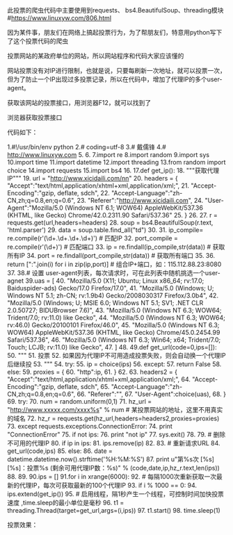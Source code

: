 此投票的爬虫代码中主要使用到requests、 bs4.BeautifulSoup、threading模块
#https://www.linuxyw.com/806.html

因为某件事，朋友们在网络上搞起投票行为，为了帮朋友们，特意用python写下了这个投票代码的爬虫

投票网站的某政府单位的网站，所以网站程序和代码大家应该懂的

网站投票没有对IP进行限制，也就是说，只要每刷新一次地址，就可以投票一次，但为了防止一个IP出现过多投票记录，所以在代码中，增加了代理IP的多个user-agent。

 

获取该网站的投票接口，用浏览器F12，就可以找到了


浏览器获取投票接口
 

代码如下：

1.#!/usr/bin/env python
2.# coding=utf-8
3.# 戴儒锋
4.# http://www.linuxyw.com
5.
6.
7.import re
8.import random
9.import sys
10.import time
11.import datetime
12.import threading
13.from random import choice
14.import requests
15.import bs4
16.
17.def get_ip():
18.    """获取代理IP"""
19.    url = "http://www.xicidaili.com/nn"
20.    headers = { "Accept":"text/html,application/xhtml+xml,application/xml;",
21.                "Accept-Encoding":"gzip, deflate, sdch",
22.                "Accept-Language":"zh-CN,zh;q=0.8,en;q=0.6",
23.                "Referer":"http://www.xicidaili.com",
24.                "User-Agent":"Mozilla/5.0 (Windows NT 6.1; WOW64) AppleWebKit/537.36 (KHTML, like Gecko) Chrome/42.0.2311.90 Safari/537.36"
25.                }
26.
27.    r = requests.get(url,headers=headers)
28.    soup = bs4.BeautifulSoup(r.text, 'html.parser')
29.    data = soup.table.find_all("td")
30.
31.    ip_compile= re.compile(r'<td>(\d+\.\d+\.\d+\.\d+)</td>')    # 匹配IP
32.    port_compile = re.compile(r'<td>(\d+)</td>')                # 匹配端口
33.    ip = re.findall(ip_compile,str(data))       # 获取所有IP
34.    port = re.findall(port_compile,str(data))   # 获取所有端口
35.
36.    return [":".join(i) for i in zip(ip,port)]  # 组合IP+端口，如：115.112.88.23:8080
37.
38.# 设置 user-agent列表，每次请求时，可在此列表中随机挑选一个user-agnet
39.uas = [
40.    "Mozilla/5.0 (X11; Ubuntu; Linux x86_64; rv:17.0; Baiduspider-ads) Gecko/17.0 Firefox/17.0",
41.    "Mozilla/5.0 (Windows; U; Windows NT 5.1; zh-CN; rv:1.9b4) Gecko/2008030317 Firefox/3.0b4",
42.    "Mozilla/5.0 (Windows; U; MSIE 6.0; Windows NT 5.1; SV1; .NET CLR 2.0.50727; BIDUBrowser 7.6)",
43.    "Mozilla/5.0 (Windows NT 6.3; WOW64; Trident/7.0; rv:11.0) like Gecko",
44.    "Mozilla/5.0 (Windows NT 6.3; WOW64; rv:46.0) Gecko/20100101 Firefox/46.0",
45.    "Mozilla/5.0 (Windows NT 6.3; WOW64) AppleWebKit/537.36 (KHTML, like Gecko) Chrome/45.0.2454.99 Safari/537.36",
46.    "Mozilla/5.0 (Windows NT 6.3; Win64; x64; Trident/7.0; Touch; LCJB; rv:11.0) like Gecko",
47.    ]
48.
49.def get_url(code=0,ips=[]):
50.    """
51.        投票
52.        如果因为代理IP不可用造成投票失败，则会自动换一个代理IP后继续投
53.    """
54.    try:
55.        ip = choice(ips)
56.    except:
57.        return False
58.    else:
59.        proxies = {
60.            "http":ip,
61.        }
62.
63.        headers2 = { "Accept":"text/html,application/xhtml+xml,application/xml;",
64.                        "Accept-Encoding":"gzip, deflate, sdch",
65.                        "Accept-Language":"zh-CN,zh;q=0.8,en;q=0.6",
66.                        "Referer":"",
67.                        "User-Agent":choice(uas),
68.                        }
69.    try:
70.        num = random.uniform(0,1)
71.        hz_url = "http://www.xxxxx.com/xxxx%s" % num   # 某投票网站的地址，这里不用真实的域名
72.        hz_r = requests.get(hz_url,headers=headers2,proxies=proxies)
73.    except requests.exceptions.ConnectionError:
74.        print "ConnectionError"
75.        if not ips:
76.            print "not ip"
77.            sys.exit()
78.
79.        # 删除不可用的代理IP
80.        if ip in ips:
81.            ips.remove(ip)
82.
83.        # 重新请求URL
84.        get_url(code,ips)
85.    else:
86.        date = datetime.datetime.now().strftime('%H:%M:%S')
87.        print u"第%s次 [%s] [%s]：投票%s (剩余可用代理IP数：%s)" % (code,date,ip,hz_r.text,len(ips))
88.
89.
90.ips = []
91.for i in xrange(6000):
92.    # 每隔1000次重新获取一次最新的代理IP，每次可获取最新的100个代理IP
93.    if i % 1000 == 0:
94.        ips.extend(get_ip())
95.    # 启用线程，隔1秒产生一个线程，可控制时间加快投票速度 ,time.sleep的最小单位是毫秒
96.    t1 = threading.Thread(target=get_url,args=(i,ips))
97.    t1.start()
98.    time.sleep(1)
 

投票效果：



